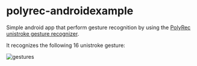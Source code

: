 # polyrec-androidexample

Simple android app that perform gesture recognition by using the [PolyRec unistroke gesture recognizer](https://github.com/cluelab/polyrec).

It recognizes the following 16 unistroke gesture:

![gestures](http://depts.washington.edu/madlab/proj/dollar/unistrokes.gif)
